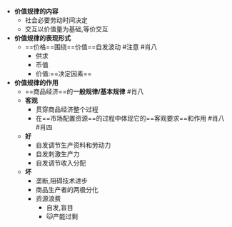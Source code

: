 - **价值规律的内容**
	- 社会必要劳动时间决定
	- 交互以价值量为基础,等价交互
- **价值规律的表现形式**
	- ==价格==围绕==价值==自发波动 #注意 #肖八
		- 供求
		- 币值
		- 价值:==决定因素==
- **价值规律的作用**
	- ==商品经济==的**一般规律/基本规律** #肖八
	- **客观**
		- 贯穿商品经济整个过程
		- 在==市场配置资源==的过程中体现它的==客观要求==和作用 #肖八 #肖四 
	- **好**
		- 自发调节生产资料和劳动力
		- 自发刺激生产力
		- 自发调节收入分配
	- **坏**
		- 垄断,阻碍技术进步
		- 商品生产者的两极分化
		- 资源浪费
			- 自发,盲目
			- 🐱产能过剩

